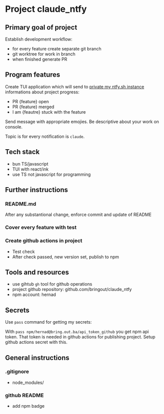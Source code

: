 # Project claude_ntfy

## Primary goal of project

Establish development workflow: 
* for every feature create separate git branch
* git worktree for work in branch
* when finished generate PR

## Program features

Create TUI application which will send to [private my ntfy.sh instance](https://ntfy.cloud.out.ba) informations about project progress:

- PR {feature} open
- PR {feature} merged
- I am {feautre} stuck with the feature

Send message with appropriate emojies.
Be descriptive about your work on console.

Topic is for every notification is `claude`.



## Tech stack

- bun TS/javascript
- TUI with react/ink
- use TS not javascript for programming

## Further instructions

### README.md

After any substantional change,  enforce commit and update of README 


### Cover every feature with test

### Create github actions in project

- Test check
- After check passed, new version set, publish to npm


## Tools and resources

- use gihtub `gh` tool for github operations
- project github repository: github.com/bringout/claude_ntfy
- npm account: hernad

## Secrets

Use `pass` command for getting my secrets:
 
With `pass npm/hernad@bring.out.ba/api_token_github` you get npm api token.
That token is needed in github actions for publishing project. Setup github actions secret with this.

## General instructions

### .gitignore
- node_modules/

### github README

- add npm badge



